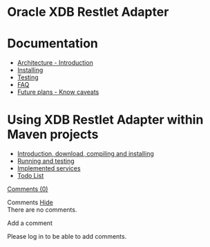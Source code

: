 Oracle XDB Restlet Adapter
==========================

Documentation
=============

-   [Architecture -
    Introduction](http://web.archive.org/web/20091123194903/http://wiki.restlet.org/docs_1.1/13-restlet/28-restlet/84-restlet/131-restlet.html "Oracle XDB Restlet Adapter - Architecture - Introduction")
-   [Installing](http://web.archive.org/web/20091123194903/http://wiki.restlet.org/docs_1.1/13-restlet/28-restlet/84-restlet/132-restlet.html "Oracle XDB Restlet Adapter - Installing")
-   [Testing](http://web.archive.org/web/20091123194903/http://wiki.restlet.org/docs_1.1/13-restlet/28-restlet/84-restlet/133-restlet.html "Oracle XDB Restlet Adapter - Testing")
-   [FAQ](http://web.archive.org/web/20091123194903/http://wiki.restlet.org/docs_1.1/13-restlet/28-restlet/84-restlet/134-restlet.html "Oracle XDB Restlet Adapter - FAQ")
-   [Future plans - Know
    caveats](http://web.archive.org/web/20091123194903/http://wiki.restlet.org/docs_1.1/13-restlet/28-restlet/84-restlet/135-restlet.html "Oracle XDB Restlet Adapter - Others")

Using XDB Restlet Adapter within Maven projects
===============================================

-   [Introduction, download, compiling and
    installing](http://web.archive.org/web/20091123194903/http://wiki.restlet.org/docs_1.1/13-restlet/28-restlet/84-restlet/138-restlet.html "XMLDB Restet Adapter/Lucene/Maven")
-   [Running and
    testing](http://web.archive.org/web/20091123194903/http://wiki.restlet.org/docs_1.1/13-restlet/28-restlet/84-restlet/140-restlet.html "XMLDB Restet Adapter/Lucene/Maven - Running/Testing")
-   [Implemented
    services](http://web.archive.org/web/20091123194903/http://wiki.restlet.org/docs_1.1/13-restlet/28-restlet/84-restlet/139-restlet.html "XMLDB Restet Adapter/Lucene/Maven - Services implemented")
-   [Todo
    List](http://web.archive.org/web/20091123194903/http://wiki.restlet.org/docs_1.1/13-restlet/28-restlet/84-restlet/141-restlet.html "XMLDB Restet Adapter/Lucene/Maven - Todo List")

[Comments
(0)](http://web.archive.org/web/20091123194903/http://wiki.restlet.org/docs_1.1/13-restlet/28-restlet/84-restlet.html#)

Comments
[Hide](http://web.archive.org/web/20091123194903/http://wiki.restlet.org/docs_1.1/13-restlet/28-restlet/84-restlet.html#)
\
There are no comments.

Add a comment

Please log in to be able to add comments.
